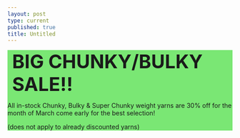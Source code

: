```yaml
---
layout: post
type: current
published: true
title: Untitled
---
```

<div style="background-color:#7AE774">
<h3 style="font-size:3em; margin:0.25em">BIG CHUNKY/BULKY SALE!!</h3>
<p>All in-stock Chunky, Bulky & Super Chunky weight yarns are 30% off for the month of March come early for the best selection!</p>
<p>(does not apply to already discounted yarns)</p>
</div>
